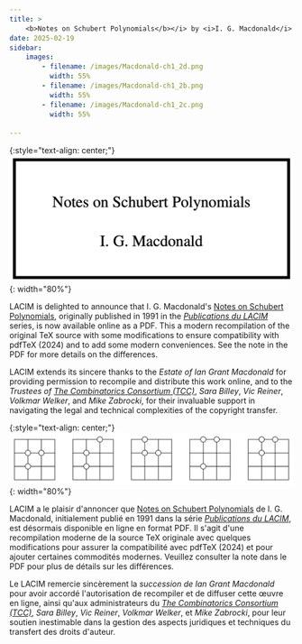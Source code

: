 ```yaml
---
title: >
    <b>Notes on Schubert Polynomials</b></i> by <i>I. G. Macdonald</i>
date: 2025-02-19
sidebar:
    images:
        - filename: /images/Macdonald-ch1_2d.png
          width: 55%
        - filename: /images/Macdonald-ch1_2b.png
          width: 55%
        - filename: /images/Macdonald-ch1_2c.png
          width: 55%

---
```


{:style="text-align: center;"}
![Notes on Schubert Polynomials (Heading Art)](/images/Macdonald-ch0.png){: width="80%"}

LACIM is delighted to announce that I. G. Macdonald's
[Notes on Schubert Polynomials](/les-parutions/LACIM-Publications-Volume-06.pdf),
originally published in 1991 in the
*[Publications du LACIM](http://127.0.0.1:4000/en/publications.html)* series,
is now available online as a PDF.
This a modern recompilation of the original TeX source with some modifications
to ensure compatibility with pdfTeX (2024) and to add some modern conveniences.
See the note in the PDF for more details on the differences.

LACIM extends its sincere thanks to the *Estate of Ian Grant Macdonald* for
providing permission to recompile and distribute this work online, and to the
*Trustees of [The Combinatorics Consortium (TCC)](https://www.tccpublishing.org/)*,
*Sara Billey*, *Vic Reiner*, *Volkmar Welker*, and *Mike Zabrocki*, for their
invaluable support in navigating the legal and technical complexities of the
copyright transfer.

{:style="text-align: center;"}
![Image from Macdonald's Book](/images/Macdonald-ch4_1.png){: width="80%"}


LACIM a le plaisir d'annoncer que
[Notes on Schubert Polynomials](/les-parutions/LACIM-Publications-Volume-06.pdf)
de I. G. Macdonald,
initialement publié en 1991 dans la série
*[Publications du LACIM](http://127.0.0.1:4000/fr/publications.html)*,
est désormais disponible en ligne en format PDF.
Il s'agit d'une recompilation moderne de la source TeX originale avec quelques
modifications pour assurer la compatibilité avec pdfTeX (2024) et pour ajouter
certaines commodités modernes. Veuillez consulter la note dans le PDF pour plus
de détails sur les différences.

Le LACIM remercie sincèrement la *succession de Ian Grant Macdonald* pour avoir
accordé l'autorisation de recompiler et de diffuser cette œuvre en ligne, ainsi
qu'aux administrateurs du *[The Combinatorics Consortium
(TCC)](https://www.tccpublishing.org)*,
*Sara Billey*, *Vic Reiner*, *Volkmar Welker*, et *Mike Zabrocki*,
pour leur soutien inestimable dans la gestion des aspects juridiques et
techniques du transfert des droits d'auteur.
